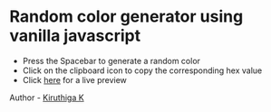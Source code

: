# Random color generator using vanilla javascript

- Press the Spacebar to generate a random color
- Click on the clipboard icon to copy the corresponding hex value
- Click [here](https://kiruanime2003.github.io/random-color-generator/) for a live preview

Author - [Kiruthiga K](https://kiruanime2003.gitlab.io/)

